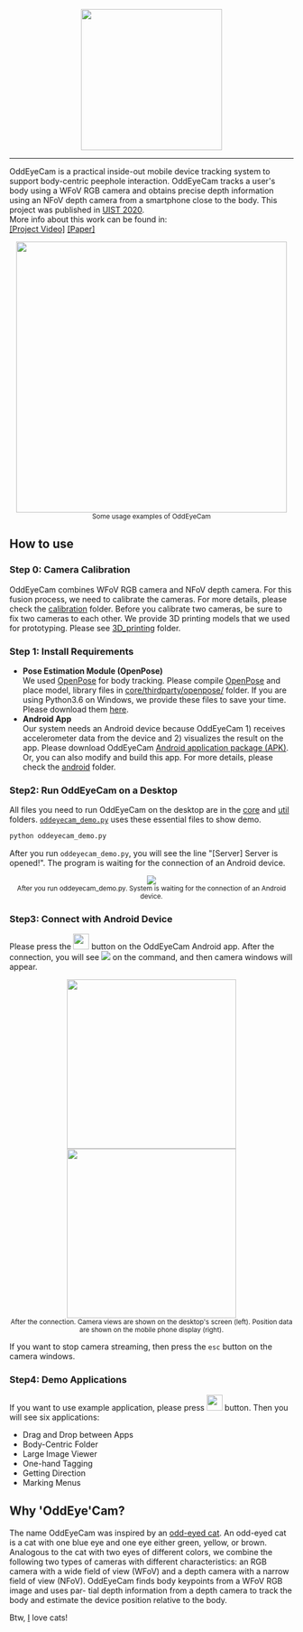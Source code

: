 <p align="center">
    <img src="images/OddEyeCam_logo.png", width="250">
</p>

-----------------

OddEyeCam is a practical inside-out mobile device tracking system to support body-centric peephole interaction. OddEyeCam tracks a user's body using a WFoV RGB camera and obtains precise depth information using an NFoV depth camera from a smartphone close to the body. This project was published in [UIST 2020](http://uist.acm.org/uist2020/).  
More info about this work can be found in:  
[[Project Video]](https://youtu.be/R56iuEuZyo0) [[Paper]](https://daehwa.github.io/paper/OddEyeCam_paper.pdf)

<p align="center">
    <img src="images/thumnail.gif", width="480">
    <br>
    <sup>Some usage examples of OddEyeCam</sup>
</p>

## How to use

### Step 0: Camera Calibration
OddEyeCam combines WFoV RGB camera and NFoV depth camera. For this fusion process, we need to calibrate the cameras. For more details, please check the [calibration](https://github.com/KAIST-HCIL/OddEyeCam/tree/master/calibration) folder.
Before you calibrate two cameras, be sure to fix two cameras to each other. We provide 3D printing models that we used for prototyping. Please see [3D_printing](https://github.com/KAIST-HCIL/OddEyeCam/tree/master/3D_printing) folder.

### Step 1: Install Requirements
- __Pose Estimation Module (OpenPose)__  
We used [OpenPose](https://github.com/CMU-Perceptual-Computing-Lab/openpose/blob/master/README.md) for body tracking. Please compile [OpenPose](https://github.com/CMU-Perceptual-Computing-Lab/openpose/blob/master/README.md) and place model, library files in [core/thirdparty/openpose/](https://github.com/KAIST-HCIL/OddEyeCam/tree/master/core/thirdparty) folder. If you are using Python3.6 on Windows, we provide these files to save your time. Please download them [here](https://drive.google.com/file/d/1W9XcH5y6mbULcdHEjV5QRXZ0w__A08F7/view?usp=sharing).
- __Android App__  
Our system needs an Android device because OddEyeCam 1) receives accelerometer data from the device and 2) visualizes the result on the app. Please download OddEyeCam [Android application package (APK)](https://drive.google.com/file/d/1r3HOWgwSr-nKmP_GT4WFvUjOl7_6V8s4/view?usp=sharing). Or, you can also modify and build this app. For more details, please check the [android](https://github.com/KAIST-HCIL/OddEyeCam/tree/master/android) folder.

### Step2: Run OddEyeCam on a Desktop
All files you need to run OddEyeCam on the desktop are in the [core](https://github.com/KAIST-HCIL/OddEyeCam/tree/master/core) and [util](https://github.com/KAIST-HCIL/OddEyeCam/tree/master/util) folders. [```oddeyecam_demo.py```](https://github.com/KAIST-HCIL/OddEyeCam/blob/master/oddeyecam_demo.py) uses these essential files to show demo.

```bash
python oddeyecam_demo.py
```
After you run ```oddeyecam_demo.py```, you will see the line "[Server] Server is opened!". The program is waiting for the connection of an Android device. 
<p align="center">
    <img src="images/run.jpg">
    <br>
    <sup>After you run oddeyecam_demo.py. System is waiting for the connection of an Android device.</sup>
</p>

### Step3: Connect with Android Device

Please press the
<img src="./images/connect_btn.jpg" height="28" style="display: inline-block;"/> button
on the OddEyeCam Android app. After the connection, you will see <img src="images/connection.jpg" style="display: inline-block;"/> on the command, and then camera windows will appear.

<p align="center">
    <img src="images/windows.jpg", height="300">
    <img src="images/android_after_connection.png", height="300">
    <br>
    <sup>After the connection. Camera views are shown on the desktop's screen (left). Position data are shown on the mobile phone display (right).</sup>
</p>

If you want to stop camera streaming, then press the ```esc``` button on the camera windows.

### Step4: Demo Applications
If you want to use example application, please press
<img src="./images/scenario_btn.jpg" height="28" style="display: inline-block;"/> button. Then you will see six applications:
- Drag and Drop between Apps
- Body-Centric Folder
- Large Image Viewer
- One-hand Tagging
- Getting Direction
- Marking Menus

## Why 'OddEye'Cam?
The name OddEyeCam was inspired by an [odd-eyed cat](https://en.wikipedia.org/wiki/Odd-eyed_cat). An odd-eyed cat is a cat  with one blue eye and one eye either green, yellow, or brown. Analogous to the cat with two eyes of different colors, we combine the following two types of cameras with different characteristics: an RGB camera with a wide field of view (WFoV) and a depth camera with a narrow field of view (NFoV). OddEyeCam finds body keypoints from a WFoV RGB image and uses par- tial depth information from a depth camera to track the body and estimate the device position relative to the body.

Btw, [I](https://daehwa.github.io/) love cats!

